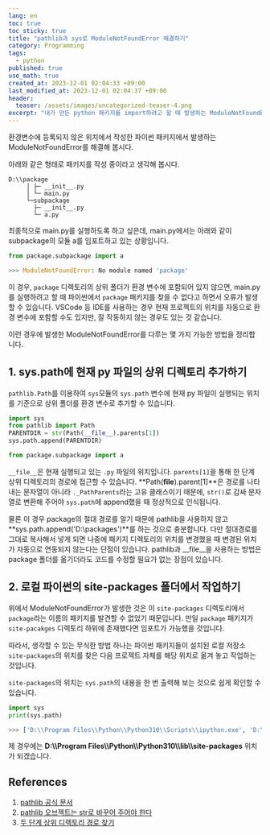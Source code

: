 ```yaml
---
lang: en
toc: true
toc_sticky: true
title: "pathlib과 sys로 ModuleNotFoundError 해결하기"
category: Programming
tags:
  - python
published: true
use_math: true
created_at: 2023-12-01 02:04:33 +09:00
last_modified_at: 2023-12-01 02:04:37 +09:00
header:
  teaser: /assets/images/uncategorized-teaser-4.png
excerpt: "내가 만든 python 패키지를 import하려고 할 때 발생하는 ModuleNotFoundError 해결하기"
---
```


환경변수에 등록되지 않은 위치에서 작성한 파이썬 패키지에서 발생하는 ModuleNotFoundError를 해결해 봅시다.

아래와 같은 형태로 패키지를 작성 중이라고 생각해 봅시다.

```
D:\\package
     │ ├─ __init__.py
     │ └─ main.py
     └─subpackage
       ├─ __init__.py
       └─ a.py
```

최종적으로 main.py를 실행하도록 하고 싶은데, main.py에서는 아래와 같이 subpackage의 모듈 a를 임포트하고 있는 상황입니다.

```python
from package.subpackage import a

>>> ModuleNotFoundError: No module named 'package'
```

이 경우, `package` 디렉토리의 상위 폴더가 환경 변수에 포함되어 있지 않으면, main.py를 실행하려고 할 때 파이썬에서 `package` 패키지를 찾을 수 없다고 하면서 오류가 발생할 수 있습니다. VSCode 등 IDE를 사용하는 경우 현재 프로젝트의 위치를 자동으로 환경 변수에 포함할 수도 있지만, 잘 작동하지 않는 경우도 있는 것 같습니다.

이런 경우에 발생한 ModuleNotFoundError를 다루는 몇 가지 가능한 방법을 정리합니다. 

## 1. sys.path에 현재 py 파일의 상위 디렉토리 추가하기

`pathlib.Path`를 이용하여 `sys`모듈의 `sys.path` 변수에 현재 py 파일이 실행되는 위치를 기준으로 상위 폴더를 환경 변수로 추가할 수 있습니다.

```python
import sys
from pathlib import Path
PARENTDIR = str(Path(__file__).parents[1])
sys.path.append(PARENTDIR)

from package.subpackage import a
```

`__file__`은 현재 실행되고 있는 `.py` 파일의 위치입니다. `parents[1]`을 통해 한 단계 상위 디렉토리의 경로에 접근할 수 있습니다. **Path(__file__).parent[1]**은 경로를 나타내는 문자열이 아니라 `._PathParents`라는 고유 클래스이기 때문에, `str()`로 감싸 문자열로 변환해 주어야 `sys.path`에 append했을 때 정상적으로 인식됩니다.

물론 이 경우 package의 절대 경로를 알기 때문에 pathlib을 사용하지 않고 **sys.path.append('D:\\packages')**를 하는 것으로 충분합니다. 다만 절대경로를 그대로 복사해서 넣게 되면 나중에 패키지 디렉토리의 위치를 변경했을 때 변경된 위치가 자동으로 연동되지 않는다는 단점이 있습니다. pathlib과 __file__을 사용하는 방법은 package 폴더를 옮기더라도 코드를 수정할 필요가 없는 장점이 있습니다.


## 2. 로컬 파이썬의 site-packages 폴더에서 작업하기

위에서 ModuleNotFoundError가 발생한 것은 이 `site-packages` 디렉토리에서 `package`라는 이름의 패키지를 발견할 수 없었기 때문입니다. 만일 `package` 패키지가 `site-pacakges` 디렉토리 하위에 존재했다면 임포트가 가능했을 것입니다.

따라서, 생각할 수 있는 무식한 방법 하나는 파이썬 패키지들이 설치된 로컬 저장소 `site-packages`의 위치를 찾은 다음 프로젝트 자체를 해당 위치로 옮겨 놓고 작업하는 것입니다.

`site-packages`의 위치는 `sys.path`의 내용을 한 번 출력해 보는 것으로 쉽게 확인할 수 있습니다.

```python
import sys
print(sys.path)

>>> ['D:\\Program Files\\Python\\Python310\\Scripts\\ipython.exe', 'D:\\Program Files\\Python\\Python310\\python310.zip', 'D:\\Program Files\\Python\\Python310\\DLLs', 'D:\\Program Files\\Python\\Python310\\lib', 'D:\\Program Files\\Python\\Python310', '', 'D:\\Program Files\\Python\\Python310\\lib\\site-packages']
```

제 경우에는 **D:\\\Program Files\\\Python\\\Python310\\\lib\\\site-packages** 위치가 되겠습니다.

## References
1. [pathlib 공식 문서](https://docs.python.org/ko/3/library/pathlib.html)
2. [pathlib 오브젝트는 str로 바꾸어 주어야 한다](https://stackoverflow.com/questions/44315815/python-pathlib-path-object-not-converting-to-string)
3. [두 단계 상위 디렉토리 경로 찾기](https://stackoverflow.com/questions/27844088/python-get-directory-two-levels-up)